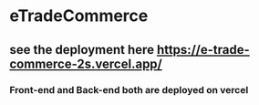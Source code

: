 # eTradeCommerce
## see the deployment here https://e-trade-commerce-2s.vercel.app/
### Front-end and Back-end both are deployed on vercel
